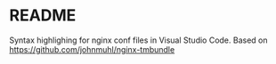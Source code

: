 # README
Syntax highlighing for nginx conf files in Visual Studio Code. Based on https://github.com/johnmuhl/nginx-tmbundle
